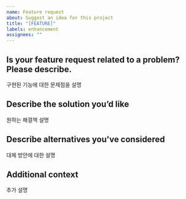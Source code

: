 ```yaml
---
name: Feature request
about: Suggest an idea for this project
title: "[FEATURE]"
labels: enhancement
assignees: ""
---
```


## Is your feature request related to a problem? Please describe.

구현된 기능에 대한 문제점을 설명

## Describe the solution you’d like

원하는 해결책 설명

## Describe alternatives you've considered

대체 방안에 대한 설명

## Additional context

추가 설명
